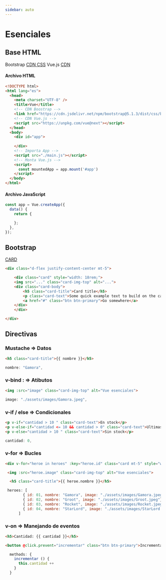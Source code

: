 ```yaml
---
sidebar: auto
---
```

# Esenciales

## Base HTML

Bootstrap [CDN CSS](https://getbootstrap.com/docs/5.1/getting-started/introduction/)
Vue.js [CDN](https://v3.vuejs.org/guide/installation.html#vue-devtools)

#### Archivo HTML

```html
<!DOCTYPE html>
<html lang="es">
  <head>
    <meta charset="UTF-8" />
    <title>Vue</title>
    <!-- CDN Boostrap -->
    <link href="https://cdn.jsdelivr.net/npm/bootstrap@5.1.3/dist/css/bootstrap.min.css" rel="stylesheet" integrity="sha384-1BmE4kWBq78iYhFldvKuhfTAU6auU8tT94WrHftjDbrCEXSU1oBoqyl2QvZ6jIW3" crossorigin="anonymous">
    <!-- CDN Vue.js -->
    <script src="https://unpkg.com/vue@next"></script>
  </head>
  <body>
    <div id="app">
      
    </div>
    <!-- Importa App -->
    <script src="./main.js"></script>
    <!-- Monta Vue.js -->
    <script>
      const mountedApp = app.mount('#app')
    </script>
  </body>
</html>
```

#### Archivo JavaScript

```js
const app = Vue.createApp({
  data() {
    return {

    };
  },
});
```
## Bootstrap

[CARD](https://getbootstrap.com/docs/5.1/components/card/)

```html
<div class="d-flex justify-content-center mt-5">

    <div class="card" style="width: 18rem;">
    <img src="..." class="card-img-top" alt="...">
    <div class="card-body">
        <h5 class="card-title">Card title</h5>
        <p class="card-text">Some quick example text to build on the card title and make up the bulk of the card's content.</p>
        <a href="#" class="btn btn-primary">Go somewhere</a>
    </div>
    </div>

</div>
```
## Directivas
### Mustache => Datos
```html
<h5 class="card-title">{{ nombre }}</h5>
```
```js
nombre: "Gamora",
```
### v-bind : => Atibutos
```html
<img :src="image" class="card-img-top" alt="Vue esenciales">
```
```js
image: "./assets/images/Gamora.jpeg",
```
### v-if / else => Condicionales

```html
<p v-if="cantidad > 10 " class="card-text">En stock</p>
<p v-else-if="cantidad <= 10 && cantidad > 0" class="card-text">Ultimas unidades</p>
<p v-else="cantidad > 10 " class="card-text">Sin stock</p>
```
```js
cantidad: 0,
```

### v-for => Bucles
```html
<div v-for="heroe in heroes" :key="heroe.id" class="card mt-5" style="width: 18rem;">
```
```html
 <img :src="heroe.image" class="card-img-top" alt="Vue esenciales">
```
```html
  <h5 class="card-title">{{ heroe.nombre }}</h5>
```
```js
 heroes: [
        { id: 01, nombre: "Gamora", image: "./assets/images/Gamora.jpeg"},
        { id: 02, nombre: "Groot", image: "./assets/images/Groot.jpeg"},
        { id: 03, nombre: "Rocket", image: "./assets/images/Rocket.jpeg"},
        { id: 04, nombre: "StarLord", image: "./assets/images/StarLord.jpeg"}
      ]
```
### v-on => Manejando de eventos
```html
<h5>Cantidad: {{ cantidad }}</h5>
```
```html
<button @click.prevent="incrementar" class="btn btn-primary">Incrementar</button>
```
```js
  methods: {
    incrementar () {
      this.cantidad ++
    }
  }
```